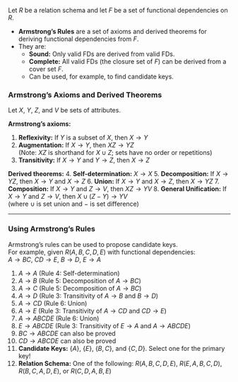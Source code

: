 Let $R$ be a relation schema and let $F$ be a set of functional dependencies on $R$.

- **Armstrong’s Rules** are a set of axioms and derived theorems for deriving functional dependencies from $F$.
- They are:
    - **Sound:** Only valid FDs are derived from valid FDs.
    - **Complete:** All valid FDs (the closure set of $F$) can be derived from a cover set $F$.
    - Can be used, for example, to find candidate keys.

### Armstrong’s Axioms and Derived Theorems

Let $X$, $Y$, $Z$, and $V$ be sets of attributes.

**Armstrong’s axioms:**
1. **Reflexivity:** If $Y$ is a subset of $X$, then $X \rightarrow Y$
2. **Augmentation:** If $X \rightarrow Y$, then $XZ \rightarrow YZ$  
   (Note: $XZ$ is shorthand for $X \cup Z$; sets have no order or repetitions)
3. **Transitivity:** If $X \rightarrow Y$ and $Y \rightarrow Z$, then $X \rightarrow Z$

**Derived theorems:**
4. **Self-determination:** $X \rightarrow X$
5. **Decomposition:** If $X \rightarrow YZ$, then $X \rightarrow Y$ and $X \rightarrow Z$
6. **Union:** If $X \rightarrow Y$ and $X \rightarrow Z$, then $X \rightarrow YZ$
7. **Composition:** If $X \rightarrow Y$ and $Z \rightarrow V$, then $XZ \rightarrow YV$
8. **General Unification:** If $X \rightarrow Y$ and $Z \rightarrow V$, then $X \cup (Z - Y) \rightarrow YV$  
   (where $\cup$ is set union and $-$ is set difference)

---

### Using Armstrong’s Rules

Armstrong’s rules can be used to propose candidate keys.  
For example, given $R(A, B, C, D, E)$ with functional dependencies:  
$A \rightarrow BC$, $CD \rightarrow E$, $B \rightarrow D$, $E \rightarrow A$

1. $A \rightarrow A$ (Rule 4: Self-determination)
2. $A \rightarrow B$ (Rule 5: Decomposition of $A \rightarrow BC$)
3. $A \rightarrow C$ (Rule 5: Decomposition of $A \rightarrow BC$)
4. $A \rightarrow D$ (Rule 3: Transitivity of $A \rightarrow B$ and $B \rightarrow D$)
5. $A \rightarrow CD$ (Rule 6: Union)
6. $A \rightarrow E$ (Rule 3: Transitivity of $A \rightarrow CD$ and $CD \rightarrow E$)
7. $A \rightarrow ABCDE$ (Rule 6: Union)
8. $E \rightarrow ABCDE$ (Rule 3: Transitivity of $E \rightarrow A$ and $A \rightarrow ABCDE$)
9. $BC \rightarrow ABCDE$ can also be proved
10. $CD \rightarrow ABCDE$ can also be proved
11. **Candidate Keys:** $\{A\}$, $\{E\}$, $\{B, C\}$, and $\{C, D\}$. Select one for the primary key!
12. **Relation Schema:** One of the following: $R(A, B, C, D, E)$, $R(E, A, B, C, D)$, $R(B, C, A, D, E)$, or $R(C, D, A, B, E)$